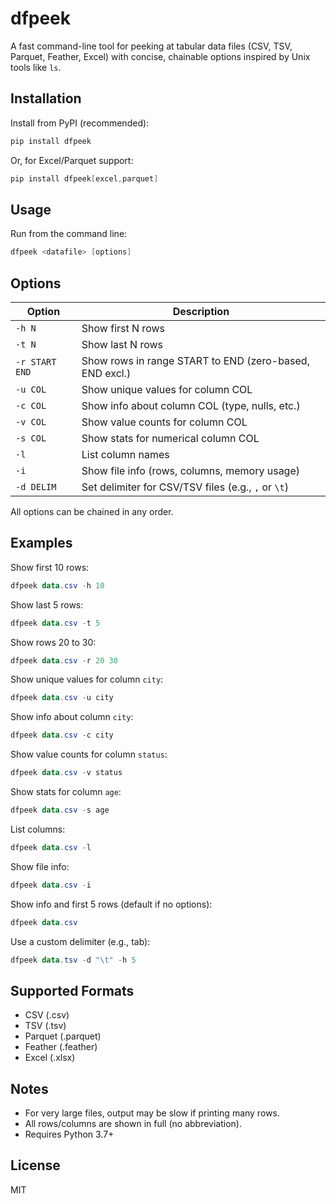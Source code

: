 # dfpeek

A fast command-line tool for peeking at tabular data files (CSV, TSV, Parquet, Feather, Excel) with concise, chainable options inspired by Unix tools like `ls`.

## Installation

Install from PyPI (recommended):

```powershell
pip install dfpeek
```

Or, for Excel/Parquet support:

```powershell
pip install dfpeek[excel,parquet]
```

## Usage

Run from the command line:

```powershell
dfpeek <datafile> [options]
```

## Options

| Option         | Description                                              |
|----------------|---------------------------------------------------------|
| `-h N`         | Show first N rows                                        |
| `-t N`         | Show last N rows                                         |
| `-r START END` | Show rows in range START to END (zero-based, END excl.)  |
| `-u COL`       | Show unique values for column COL                        |
| `-c COL`       | Show info about column COL (type, nulls, etc.)           |
| `-v COL`       | Show value counts for column COL                         |
| `-s COL`       | Show stats for numerical column COL                      |
| `-l`           | List column names                                        |
| `-i`           | Show file info (rows, columns, memory usage)             |
| `-d DELIM`     | Set delimiter for CSV/TSV files (e.g., `,` or `\t`)      |

All options can be chained in any order.

## Examples

Show first 10 rows:
```powershell
dfpeek data.csv -h 10
```

Show last 5 rows:
```powershell
dfpeek data.csv -t 5
```

Show rows 20 to 30:
```powershell
dfpeek data.csv -r 20 30
```

Show unique values for column `city`:
```powershell
dfpeek data.csv -u city
```

Show info about column `city`:
```powershell
dfpeek data.csv -c city
```

Show value counts for column `status`:
```powershell
dfpeek data.csv -v status
```

Show stats for column `age`:
```powershell
dfpeek data.csv -s age
```

List columns:
```powershell
dfpeek data.csv -l
```

Show file info:
```powershell
dfpeek data.csv -i
```

Show info and first 5 rows (default if no options):
```powershell
dfpeek data.csv
```

Use a custom delimiter (e.g., tab):
```powershell
dfpeek data.tsv -d "\t" -h 5
```

## Supported Formats
- CSV (.csv)
- TSV (.tsv)
- Parquet (.parquet)
- Feather (.feather)
- Excel (.xlsx)

## Notes
- For very large files, output may be slow if printing many rows.
- All rows/columns are shown in full (no abbreviation).
- Requires Python 3.7+

## License
MIT
